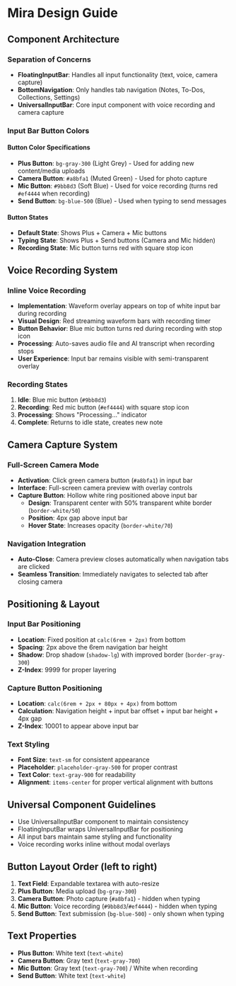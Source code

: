 # Mira Design Guide

## Component Architecture

### Separation of Concerns
- **FloatingInputBar**: Handles all input functionality (text, voice, camera capture)
- **BottomNavigation**: Only handles tab navigation (Notes, To-Dos, Collections, Settings)
- **UniversalInputBar**: Core input component with voice recording and camera capture

### Input Bar Button Colors

#### Button Color Specifications
- **Plus Button**: `bg-gray-300` (Light Grey) - Used for adding new content/media uploads
- **Camera Button**: `#a8bfa1` (Muted Green) - Used for photo capture
- **Mic Button**: `#9bb8d3` (Soft Blue) - Used for voice recording (turns red `#ef4444` when recording)
- **Send Button**: `bg-blue-500` (Blue) - Used when typing to send messages

#### Button States
- **Default State**: Shows Plus + Camera + Mic buttons
- **Typing State**: Shows Plus + Send buttons (Camera and Mic hidden)
- **Recording State**: Mic button turns red with square stop icon

## Voice Recording System

### Inline Voice Recording
- **Implementation**: Waveform overlay appears on top of white input bar during recording
- **Visual Design**: Red streaming waveform bars with recording timer
- **Button Behavior**: Blue mic button turns red during recording with stop icon
- **Processing**: Auto-saves audio file and AI transcript when recording stops
- **User Experience**: Input bar remains visible with semi-transparent overlay

### Recording States
1. **Idle**: Blue mic button (`#9bb8d3`)
2. **Recording**: Red mic button (`#ef4444`) with square stop icon
3. **Processing**: Shows "Processing..." indicator
4. **Complete**: Returns to idle state, creates new note

## Camera Capture System

### Full-Screen Camera Mode
- **Activation**: Click green camera button (`#a8bfa1`) in input bar
- **Interface**: Full-screen camera preview with overlay controls
- **Capture Button**: Hollow white ring positioned above input bar
  - **Design**: Transparent center with 50% transparent white border (`border-white/50`)
  - **Position**: 4px gap above input bar
  - **Hover State**: Increases opacity (`border-white/70`)

### Navigation Integration
- **Auto-Close**: Camera preview closes automatically when navigation tabs are clicked
- **Seamless Transition**: Immediately navigates to selected tab after closing camera

## Positioning & Layout

### Input Bar Positioning
- **Location**: Fixed position at `calc(6rem + 2px)` from bottom
- **Spacing**: 2px above the 6rem navigation bar height
- **Shadow**: Drop shadow (`shadow-lg`) with improved border (`border-gray-300`)
- **Z-Index**: 9999 for proper layering

### Capture Button Positioning
- **Location**: `calc(6rem + 2px + 80px + 4px)` from bottom
- **Calculation**: Navigation height + input bar offset + input bar height + 4px gap
- **Z-Index**: 10001 to appear above input bar

### Text Styling
- **Font Size**: `text-sm` for consistent appearance
- **Placeholder**: `placeholder-gray-500` for proper contrast
- **Text Color**: `text-gray-900` for readability
- **Alignment**: `items-center` for proper vertical alignment with buttons

## Universal Component Guidelines
- Use UniversalInputBar component to maintain consistency
- FloatingInputBar wraps UniversalInputBar for positioning
- All input bars maintain same styling and functionality
- Voice recording works inline without modal overlays

## Button Layout Order (left to right)
1. **Text Field**: Expandable textarea with auto-resize
2. **Plus Button**: Media upload (`bg-gray-300`)
3. **Camera Button**: Photo capture (`#a8bfa1`) - hidden when typing
4. **Mic Button**: Voice recording (`#9bb8d3`/`#ef4444`) - hidden when typing
5. **Send Button**: Text submission (`bg-blue-500`) - only shown when typing

## Text Properties
- **Plus Button**: White text (`text-white`)
- **Camera Button**: Gray text (`text-gray-700`)
- **Mic Button**: Gray text (`text-gray-700`) / White when recording
- **Send Button**: White text (`text-white`)